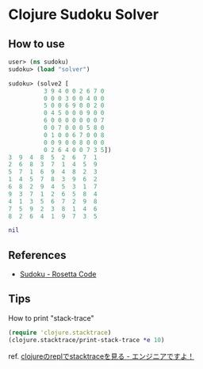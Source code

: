 # Clojure Sudoku Solver

## How to use

```clj
user> (ns sudoku)
sudoku> (load "solver")

sudoku> (solve2 [
          3 9 4 0 0 2 6 7 0
          0 0 0 3 0 0 4 0 0
          5 0 0 6 9 0 0 2 0
          0 4 5 0 0 0 9 0 0
          6 0 0 0 0 0 0 0 7
          0 0 7 0 0 0 5 8 0
          0 1 0 0 6 7 0 0 8
          0 0 9 0 0 8 0 0 0
          0 2 6 4 0 0 7 3 5])
3  9  4  8  5  2  6  7  1
2  6  8  3  7  1  4  5  9
5  7  1  6  9  4  8  2  3
1  4  5  7  8  3  9  6  2
6  8  2  9  4  5  3  1  7
9  3  7  1  2  6  5  8  4
4  1  3  5  6  7  2  9  8
7  5  9  2  3  8  1  4  6
8  2  6  4  1  9  7  3  5

nil
```

## References

* [Sudoku - Rosetta Code](http://rosettacode.org/wiki/Sudoku#Clojure)

## Tips

How to print "stack-trace"

```clj
(require 'clojure.stacktrace)
(clojure.stacktrace/print-stack-trace *e 10)
```

ref. [clojureのreplでstacktraceを見る - エンジニアですよ！](http://totem3.hatenablog.jp/entry/2013/10/22/055734)
